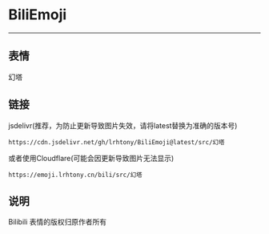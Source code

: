# BiliEmoji
---
## 表情
幻塔
## 链接
jsdelivr(推荐，为防止更新导致图片失效，请将latest替换为准确的版本号)
```
https://cdn.jsdelivr.net/gh/lrhtony/BiliEmoji@latest/src/幻塔
```
或者使用Cloudflare(可能会因更新导致图片无法显示)
```
https://emoji.lrhtony.cn/bili/src/幻塔
```
## 说明
Bilibili 表情的版权归原作者所有
